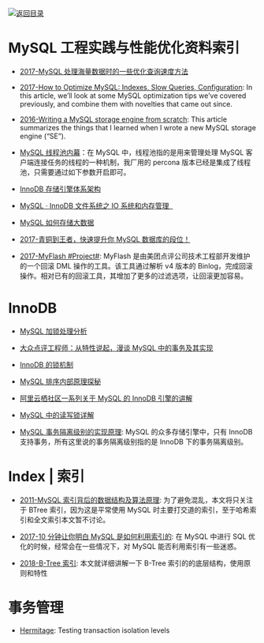 [![返回目录](https://user-images.githubusercontent.com/5803001/38079637-ff0abcf0-3371-11e8-9b76-ad651620afc7.jpg)](https://github.com/wx-chevalier/Awesome-Lists)

# MySQL 工程实践与性能优化资料索引

- [2017-MySQL 处理海量数据时的一些优化查询速度方法](http://www.54tianzhisheng.cn/2017/04/29/MySQL-select-good/)

- [2017-How to Optimize MySQL: Indexes, Slow Queries, Configuration](https://parg.co/UrU): In this article, we’ll look at some MySQL optimization tips we’ve covered previously, and combine them with novelties that came out since.

- [2016-Writing a MySQL storage engine from scratch](https://www.codeproject.com/articles/1107279/writing-a-mysql-storage-engine-from-scratch): This article summarizes the things that I learned when I wrote a new MySQL storage engine (“SE”).

- [MySQL 线程池内幕](https://my.oschina.net/andylucc/blog/820624)：在 MySQL 中，线程池指的是用来管理处理 MySQL 客户端连接任务的线程的一种机制，我厂用的 percona 版本已经是集成了线程池，只需要通过如下参数开启即可。

- [InnoDB 存储引擎体系架构](https://segmentfault.com/a/1190000004673132)

- [MySQL · InnoDB 文件系统之 IO 系统和内存管理  ](http://mp.weixin.qq.com/s?__biz=MzAwNjQwNzU2NQ==&mid=2650342507&idx=1&sn=b7beed97485a9eb1b2b5d80c16c02ef7&scene=23&srcid=0417dJlCwbKo1B0hQQrlG2jP#rd)

- [MySQL 如何存储大数据](https://github.com/zhangyachen/zhangyachen.github.io/issues/96)

- [2017-青铜到王者，快速提升你 MySQL 数据库的段位！](http://database.51cto.com/art/201708/550029.htm)

- [2017-MyFlash #Project#](https://github.com/Meituan-Dianping/MyFlash): MyFlash 是由美团点评公司技术工程部开发维护的一个回滚 DML 操作的工具。该工具通过解析 v4 版本的 Binlog，完成回滚操作。相对已有的回滚工具，其增加了更多的过滤选项，让回滚更加容易。

# InnoDB

- [MySQL 加锁处理分析](http://hedengcheng.com/?p=771#_Toc374698313)

- [大众点评工程师：从特性说起，漫谈 MySQL 中的事务及其实现](http://dbaplus.cn/news-11-515-1.html)

- [InnoDB 的锁机制](http://owl-pi.com/2016/11/10/innodb-lock-1/)

- [MySQL 排序内部原理探秘](http://geek.csdn.net/news/detail/105891)

- [阿里云栖社区一系列关于 MySQL 的 InnoDB 引擎的讲解](https://yq.aliyun.com/groups/25?spm=5176.blog223.yqblogcon1.3.aZ9XJX)

- [MySQL 中的读写锁详解](http://www.jizhuomi.com/software/594.html)

- [MySQL 事务隔离级别的实现原理](http://www.cnblogs.com/cjsblog/p/8365921.html): MySQL 的众多存储引擎中，只有 InnoDB 支持事务，所有这里说的事务隔离级别指的是 InnoDB 下的事务隔离级别。

# Index | 索引

- [2011-MySQL 索引背后的数据结构及算法原理](http://blog.codinglabs.org/articles/theory-of-mysql-index.html): 为了避免混乱，本文将只关注于 BTree 索引，因为这是平常使用 MySQL 时主要打交道的索引，至于哈希索引和全文索引本文暂不讨论。

- [2017-10 分钟让你明白 MySQL 是如何利用索引的](http://fordba.com/spend-10-min-to-understand-how-mysql-use-index.html): 在 MySQL 中进行 SQL 优化的时候，经常会在一些情况下，对 MySQL 能否利用索引有一些迷惑。

- [2018-B-Tree 索引](http://blueskykong.com/2018/07/28/b-tree-index/): 本文就详细讲解一下 B-Tree 索引的的底层结构，使用原则和特性

# 事务管理

- [Hermitage](https://github.com/ept/hermitage): Testing transaction isolation levels
